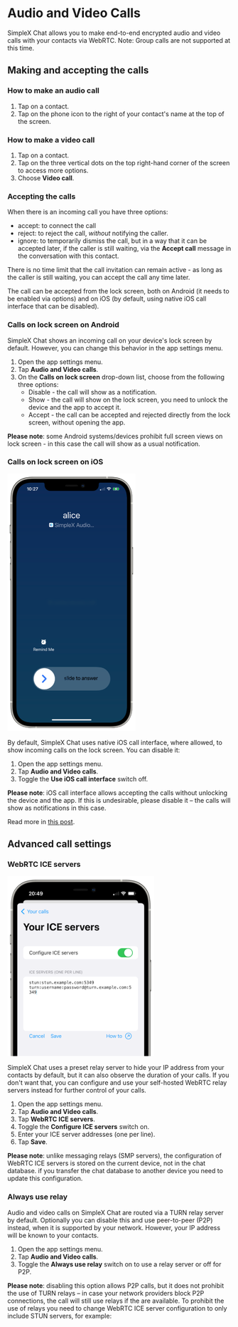 # Audio and Video Calls

SimpleX Chat allows you to make end-to-end encrypted audio and video calls with your contacts via WebRTC. Note: Group calls are not supported at this time.

## Making and accepting the calls

### How to make an audio call

1. Tap on a contact.
2. Tap on the phone icon to the right of your contact's name at the top of the screen.

### How to make a video call

1. Tap on a contact.
2. Tap on the three vertical dots on the top right-hand corner of the screen to access more options.
3. Choose **Video call**.

### Accepting the calls

When there is an incoming call you have three options:

- accept: to connect the call
- reject: to reject the call, _without_ notifying the caller.
- ignore: to temporarily dismiss the call, but in a way that it can be accepted later, if the caller is still waiting, via the **Accept call** message in the conversation with this contact.

There is no time limit that the call invitation can remain active - as long as the caller is still waiting, you can accept the call any time later.

The call can be accepted from the lock screen, both on Android (it needs to be enabled via options) and on iOS (by default, using native iOS call interface that can be disabled).

### Calls on lock screen on Android

SimpleX Chat shows an incoming call on your device's lock screen by default. However, you can change this behavior in the app settings menu.

1. Open the app settings menu.
2. Tap **Audio and Video calls**.
3. On the **Calls on lock screen** drop-down list, choose from the following three options:
   - Disable - the call will show as a notification.
   - Show - the call will show on the lock screen, you need to unlock the device and the app to accept it.
   - Accept - the call can be accepted and rejected directly from the lock screen, without opening the app.

**Please note**: some Android systems/devices prohibit full screen views on lock screen - in this case the call will show as a usual notification.

### Calls on lock screen on iOS

<img src="../../blog/images/20230328-call1.png" width="288">

By default, SimpleX Chat uses native iOS call interface, where allowed, to show incoming calls on the lock screen. You can disable it:

1. Open the app settings menu.
2. Tap **Audio and Video calls**.
3. Toggle the **Use iOS call interface** switch off.

**Please note**: iOS call interface allows accepting the calls without unlocking the device and the app. If this is undesirable, please disable it – the calls will show as notifications in this case.

Read more in [this post](../../blog/20230328-simplex-chat-v4-6-hidden-profiles.md#improved-audiovideo-calls).

## Advanced call settings

### WebRTC ICE servers

<img src="../../blog/images/20220928-ice-servers.png" width="330">

SimpleX Chat uses a preset relay server to hide your IP address from your contacts by default, but it can also observe the duration of your calls. If you don't want that, you can configure and use your self-hosted WebRTC relay servers instead for further control of your calls.

1. Open the app settings menu.
2. Tap **Audio and Video calls**.
3. Tap **WebRTC ICE servers**.
4. Toggle the **Configure ICE servers** switch on.
5. Enter your ICE server addresses (one per line).
6. Tap **Save**.

**Please note**: unlike messaging relays (SMP servers), the configuration of WebRTC ICE servers is stored on the current device, not in the chat database. if you transfer the chat database to another device you need to update this configuration.

### Always use relay

Audio and video calls on SimpleX Chat are routed via a TURN relay server by default. Optionally you can disable this and use peer-to-peer (P2P) instead, when it is supported by your network. However, your IP address will be known to your contacts.

1. Open the app settings menu.
2. Tap **Audio and Video calls**.
3. Toggle the **Always use relay** switch on to use a relay server or off for P2P.

**Please note**: disabling this option allows P2P calls, but it does not prohibit the use of TURN relays – in case your network providers block P2P connections, the call will still use relays if the are available. To prohibit the use of relays you need to change WebRTC ICE server configuration to only include STUN servers, for example:
